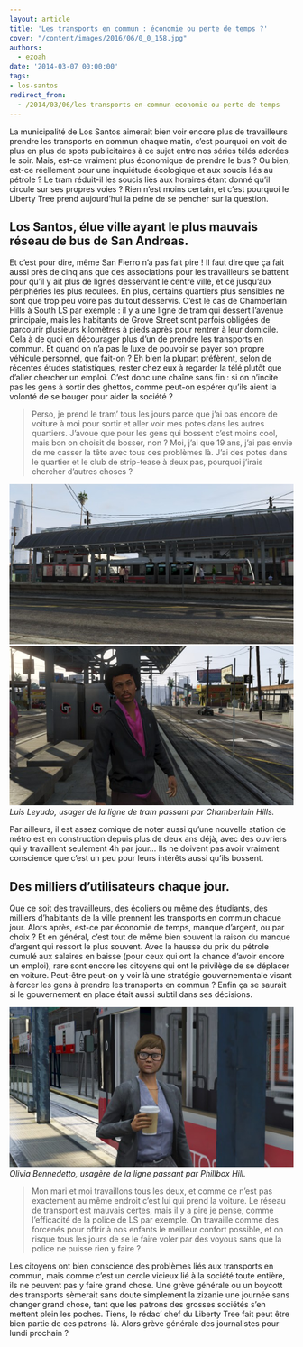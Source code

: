 ```yaml
---
layout: article
title: 'Les transports en commun : économie ou perte de temps ?'
cover: "/content/images/2016/06/0_0_158.jpg"
authors:
  - ezoah
date: '2014-03-07 00:00:00'
tags:
- los-santos
redirect_from:
  - /2014/03/06/les-transports-en-commun-economie-ou-perte-de-temps
---
```


La municipalité de Los Santos aimerait bien voir encore plus de travailleurs prendre les transports en commun chaque matin, c’est pourquoi on voit de plus en plus de spots publicitaires à ce sujet entre nos séries télés adorées le soir. Mais, est-ce vraiment plus économique de prendre le bus ? Ou bien, est-ce réellement pour une inquiétude écologique et aux soucis liés au pétrole ? Le tram réduit-il les soucis liés aux horaires étant donné qu’il circule sur ses propres voies ? Rien n’est moins certain, et c’est pourquoi le Liberty Tree prend aujourd’hui la peine de se pencher sur la question.

## Los Santos, élue ville ayant le plus mauvais réseau de bus de San Andreas.

Et c’est pour dire, même San Fierro n’a pas fait pire ! Il faut dire que ça fait aussi près de cinq ans que des associations pour les travailleurs se battent pour qu’il y ait plus de lignes desservant le centre ville, et ce jusqu’aux périphéries les plus reculées. En plus, certains quartiers plus sensibles ne sont que trop peu voire pas du tout desservis. C’est le cas de Chamberlain Hills à South LS par exemple : il y a une ligne de tram qui dessert l’avenue principale, mais les habitants de Grove Street sont parfois obligées de parcourir plusieurs kilomètres à pieds après pour rentrer à leur domicile. Cela à de quoi en décourager plus d’un de prendre les transports en commun. Et quand on n’a pas le luxe de pouvoir se payer son propre véhicule personnel, que fait-on ? Eh bien la plupart préfèrent, selon de récentes études statistiques, rester chez eux à regarder la télé plutôt que d’aller chercher un emploi. C’est donc une chaîne sans fin : si on n’incite pas les gens à sortir des ghettos, comme peut-on espérer qu’ils aient la volonté de se bouger pour aider la société ?

> Perso, je prend le tram’ tous les jours parce que j’ai pas encore de voiture à moi pour sortir et aller voir mes potes dans les autres quartiers. J’avoue que pour les gens qui bossent c’est moins cool, mais bon on choisit de bosser, non ? Moi, j’ai que 19 ans, j’ai pas envie de me casser la tête avec tous ces problèmes là. J’ai des potes dans le quartier et le club de strip-tease à deux pas, pourquoi j’irais chercher d’autres choses ?

![](/content/images/2016/06/0_0_174.jpg)
![Luis Leyudo, usager de la ligne de tram passant par Chamberlain Hills.](/content/images/2016/06/0_0_172.jpg)
_Luis Leyudo, usager de la ligne de tram passant par Chamberlain Hills._

Par ailleurs, il est assez comique de noter aussi qu’une nouvelle station de métro est en construction depuis plus de deux ans déjà, avec des ouvriers qui y travaillent seulement 4h par jour… Ils ne doivent pas avoir vraiment conscience que c’est un peu pour leurs intérêts aussi qu’ils bossent.

## Des milliers d’utilisateurs chaque jour.

Que ce soit des travailleurs, des écoliers ou même des étudiants, des milliers d’habitants de la ville prennent les transports en commun chaque jour. Alors après, est-ce par économie de temps, manque d’argent, ou par choix ? Et en général, c’est tout de même bien souvent la raison du manque d’argent qui ressort le plus souvent. Avec la hausse du prix du pétrole cumulé aux salaires en baisse (pour ceux qui ont la chance d’avoir encore un emploi), rare sont encore les citoyens qui ont le privilège de se déplacer en voiture. Peut-être peut-on y voir là une stratégie gouvernementale visant à forcer les gens à prendre les transports en commun ? Enfin ça se saurait si le gouvernement en place était aussi subtil dans ses décisions.

![Olivia Bennedetto, usagère de la ligne passant par Phillbox Hill.](/content/images/2016/06/0_0_173.jpg)
_Olivia Bennedetto, usagère de la ligne passant par Phillbox Hill._

> Mon mari et moi travaillons tous les deux, et comme ce n’est pas exactement au même endroit c’est lui qui prend la voiture. Le réseau de transport est mauvais certes, mais il y a pire je pense, comme l’efficacité de la police de LS par exemple. On travaille comme des forcenés pour offrir à nos enfants le meilleur confort possible, et on risque tous les jours de se le faire voler par des voyous sans que la police ne puisse rien y faire ?

Les citoyens ont bien conscience des problèmes liés aux transports en commun, mais comme c’est un cercle vicieux lié à la société toute entière, ils ne peuvent pas y faire grand chose. Une grève générale ou un boycott des transports sèmerait sans doute simplement la zizanie une journée sans changer grand chose, tant que les patrons des grosses sociétés s’en mettent plein les poches. Tiens, le rédac’ chef du Liberty Tree fait peut être bien partie de ces patrons-là. Alors grève générale des journalistes pour lundi prochain ?
